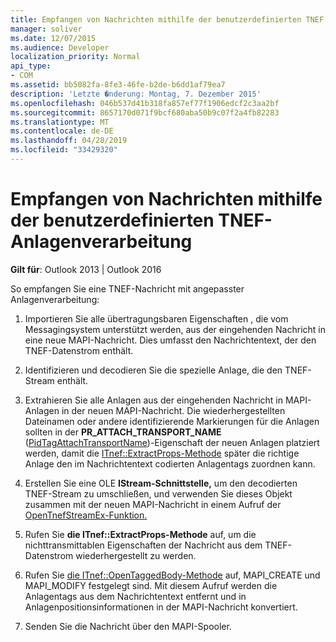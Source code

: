 ```yaml
---
title: Empfangen von Nachrichten mithilfe der benutzerdefinierten TNEF-Anlagenverarbeitung
manager: soliver
ms.date: 12/07/2015
ms.audience: Developer
localization_priority: Normal
api_type:
- COM
ms.assetid: bb5082fa-8fe3-46fe-b2de-b6dd1af79ea7
description: 'Letzte �nderung: Montag, 7. Dezember 2015'
ms.openlocfilehash: 046b537d41b318fa857ef77f1906edcf2c3aa2bf
ms.sourcegitcommit: 8657170d071f9bcf680aba50b9c07f2a4fb82283
ms.translationtype: MT
ms.contentlocale: de-DE
ms.lasthandoff: 04/28/2019
ms.locfileid: "33429320"
---
```

# <a name="receiving-messages-by-using-tnef-custom-attachment-processing"></a>Empfangen von Nachrichten mithilfe der benutzerdefinierten TNEF-Anlagenverarbeitung

 
  
**Gilt für**: Outlook 2013 | Outlook 2016 
  
So empfangen Sie eine TNEF-Nachricht mit angepasster Anlagenverarbeitung:
  
1. Importieren Sie alle übertragungsbaren Eigenschaften , die vom Messagingsystem unterstützt werden, aus der eingehenden Nachricht in eine neue MAPI-Nachricht. Dies umfasst den Nachrichtentext, der den TNEF-Datenstrom enthält.
    
2. Identifizieren und decodieren Sie die spezielle Anlage, die den TNEF-Stream enthält.
    
3. Extrahieren Sie alle Anlagen aus der eingehenden Nachricht in MAPI-Anlagen in der neuen MAPI-Nachricht. Die wiederhergestellten Dateinamen oder andere identifizierende Markierungen für die Anlagen sollten in der **PR_ATTACH_TRANSPORT_NAME** ([PidTagAttachTransportName](pidtagattachtransportname-canonical-property.md))-Eigenschaft der neuen Anlagen platziert werden, damit die [ITnef::ExtractProps-Methode](itnef-extractprops.md) später die richtige Anlage den im Nachrichtentext codierten Anlagentags zuordnen kann. 
    
4. Erstellen Sie eine OLE **IStream-Schnittstelle,** um den decodierten TNEF-Stream zu umschließen, und verwenden Sie dieses Objekt zusammen mit der neuen MAPI-Nachricht in einem Aufruf der [OpenTnefStreamEx-Funktion.](opentnefstreamex.md) 
    
5. Rufen Sie **die ITnef::ExtractProps-Methode** auf, um die nichttransmittablen Eigenschaften der Nachricht aus dem TNEF-Datenstrom wiederhergestellt zu werden. 
    
6. Rufen Sie [die ITnef::OpenTaggedBody-Methode](itnef-opentaggedbody.md) auf, MAPI_CREATE und MAPI_MODIFY festgelegt sind. Mit diesem Aufruf werden die Anlagentags aus dem Nachrichtentext entfernt und in Anlagenpositionsinformationen in der MAPI-Nachricht konvertiert. 
    
7. Senden Sie die Nachricht über den MAPI-Spooler.
    

